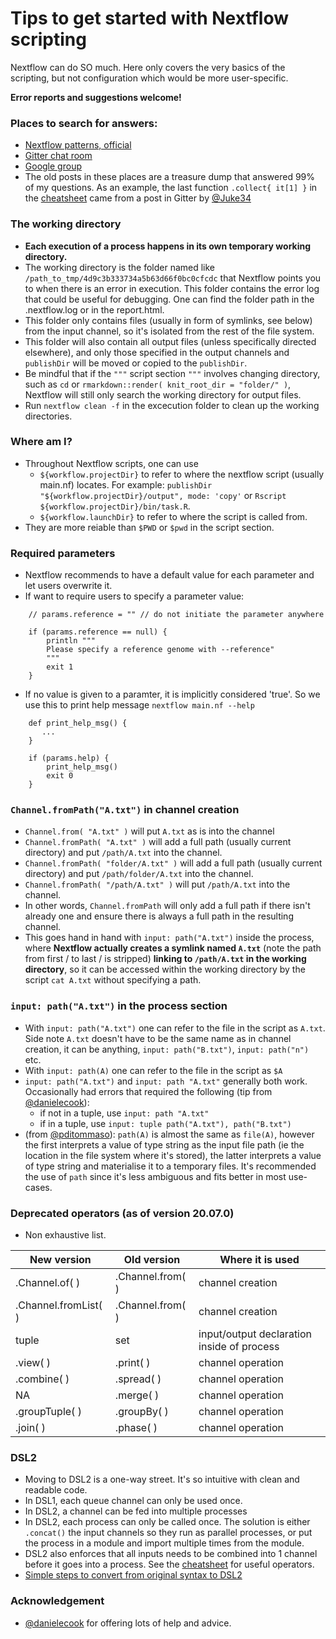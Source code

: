 # Tips to get started with Nextflow scripting

Nextflow can do SO much. Here only covers the very basics of the scripting, but not configuration which would be more user-specific.

**Error reports and suggestions welcome!**

### Places to search for answers:
- [Nextflow patterns, official](https://nextflow-io.github.io/patterns/index.html)
- [Gitter chat room](https://gitter.im/nextflow-io/nextflow)
- [Google group](https://groups.google.com/forum/#!forum/nextflow)
- The old posts in these places are a treasure dump that answered 99% of my questions. As an example, the last function `.collect{ it[1] }` in the [cheatsheet](https://github.com/danrlu/Nextflow_cheatsheet/blob/main/nextflow_cheatsheet.pdf) came from a post in Gitter by [@Juke34](https://github.com/Juke34)

### The working directory
- **Each execution of a process happens in its own temporary working directory.** 
- The working directory is the folder named like `/path_to_tmp/4d9c3b333734a5b63d66f0bc0cfcdc` that Nextflow points you to when there is an error in execution. This folder contains the error log that could be useful for debugging. One can find the folder path in the .nextflow.log or in the report.html. 
- This folder only contains files (usually in form of symlinks, see below) from the input channel, so it's isolated from the rest of the file system. 
- This folder will also contain all output files (unless specifically directed elsewhere), and only those specified in the output channels and `publishDir` will be moved or copied to the `publishDir`.
- Be mindful that if the `"""` script section `"""` involves changing directory, such as `cd` or `rmarkdown::render( knit_root_dir = "folder/" )`, Nextflow will still only search the working directory for output files. 
- Run `nextflow clean -f` in the excecution folder to clean up the working directories.

### Where am I?
- Throughout Nextflow scripts, one can use 
  - `${workflow.projectDir}` to refer to where the nextflow script (usually main.nf) locates. For example: `publishDir "${workflow.projectDir}/output", mode: 'copy'` or `Rscript ${workflow.projectDir}/bin/task.R`.
  - `${workflow.launchDir}` to refer to where the script is called from. 
- They are more reiable than `$PWD` or `$pwd` in the script section.

### Required parameters
- Nextflow recommends to have a default value for each parameter and let users overwrite it. 
- If want to require users to specify a parameter value:
```
    // params.reference = "" // do not initiate the parameter anywhere

    if (params.reference == null) {
        println """
        Please specify a reference genome with --reference"
        """
        exit 1
    }
```
- If no value is given to a paramter, it is implicitly considered 'true'. So we use this to print help message `nextflow main.nf --help`
```
    def print_help_msg() {
       ...
    }

    if (params.help) {
        print_help_msg()
        exit 0
    }
```

### `Channel.fromPath("A.txt")` in channel creation
- `Channel.from( "A.txt" )` will put `A.txt` as is into the channel 
- `Channel.fromPath( "A.txt" )` will add a full path (usually current directory) and put `/path/A.txt` into the channel. 
- `Channel.fromPath( "folder/A.txt" )` will add a full path (usually current directory) and put `/path/folder/A.txt` into the channel. 
- `Channel.fromPath( "/path/A.txt" )` will put `/path/A.txt` into the channel. 
- In other words, `Channel.fromPath` will only add a full path if there isn't already one and ensure there is always a full path in the resulting channel.
- This goes hand in hand with `input: path("A.txt")` inside the process, where **Nextflow actually creates a symlink named `A.txt`** (note the path from first / to last / is stripped) **linking to `/path/A.txt` in the working directory**, so it can be accessed within the working directory by the script `cat A.txt` without specifying a path.

### `input: path("A.txt")` in the process section 
- With `input: path("A.txt")` one can refer to the file in the script as `A.txt`. Side note `A.txt` doesn't have to be the same name as in channel creation, it can be anything, `input: path("B.txt")`, `input: path("n")` etc. 
- With `input: path(A)` one can refer to the file in the script as `$A`
- `input: path("A.txt")` and `input: path "A.txt"` generally both work. Occasionally had errors that required the following (tip from [@danielecook](https://github.com/danielecook)): 
  - if not in a tuple, use `input: path "A.txt"` 
  - if in a tuple, use `input: tuple path("A.txt"), path("B.txt")`
- (from [@pditommaso](https://github.com/pditommaso)): `path(A)` is almost the same as `file(A)`, however the first interprets a value of type string as the input file path (ie the location in the file system where it's stored), the latter interprets a value of type string and materialise it to a temporary files. It's recommended the use of `path` since it's less ambiguous and fits better in most use-cases.

### Deprecated operators (as of version 20.07.0)
- Non exhaustive list.

| New version | Old version | Where it is used | 
| ------------- | ------------- | ------ | 
| .Channel.of( ) | .Channel.from( ) | channel creation |
| .Channel.fromList( ) | .Channel.from( ) | channel creation |
| tuple  | set  | input/output declaration inside of process | 
| .view( ) | .print( )  |  channel operation | 
| .combine( )  | .spread( )  |  channel operation |  
| NA |  .merge( ) |  channel operation |  
| .groupTuple( )  | .groupBy( ) |  channel operation | 
| .join( ) | .phase( ) |  channel operation | 



### DSL2
- Moving to DSL2 is a one-way street. It's so intuitive with clean and readable code.
- In DSL1, each queue channel can only be used once. 
- In DSL2, a channel can be fed into multiple processes
- In DSL2, each process can only be called once. The solution is either `.concat()` the input channels so they run as parallel processes, or put the process in a module and import multiple times from the module.
- DSL2 also enforces that all inputs needs to be combined into 1 channel before it goes into a process. See the [cheatsheet](https://github.com/danrlu/Nextflow_cheatsheet/blob/main/nextflow_cheatsheet.pdf) for useful operators. 
- [Simple steps to convert from original syntax to DSL2](https://github.com/danrlu/Nextflow_cheatsheet/blob/main/nextflow_convert_DSL2.pdf)

### Acknowledgement
- [@danielecook](https://github.com/danielecook) for offering lots of help and advice.

